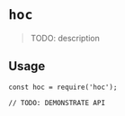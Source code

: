 # `hoc`

> TODO: description

## Usage

```
const hoc = require('hoc');

// TODO: DEMONSTRATE API
```
